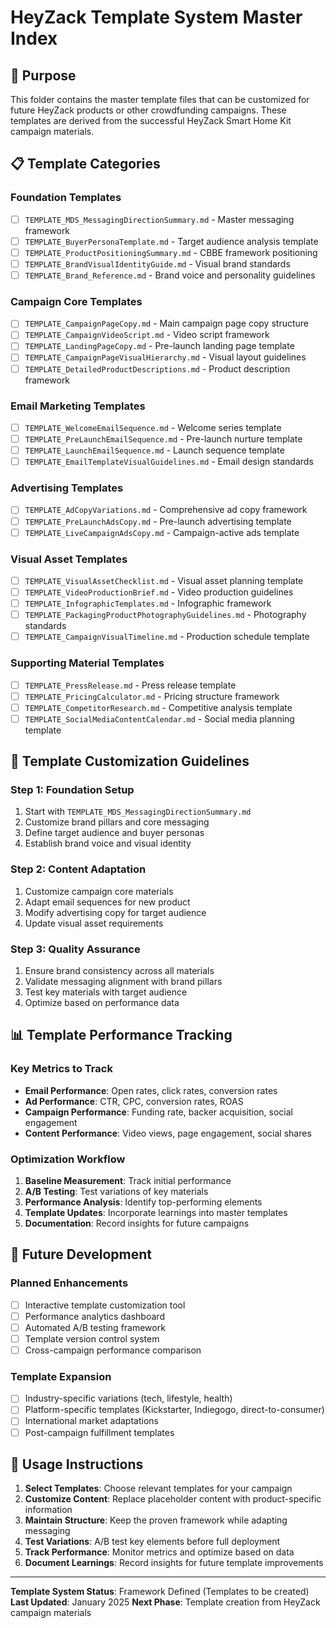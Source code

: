 # HeyZack Template System Master Index

## 🎯 Purpose
This folder contains the master template files that can be customized for future HeyZack products or other crowdfunding campaigns. These templates are derived from the successful HeyZack Smart Home Kit campaign materials.

## 📋 Template Categories

### Foundation Templates
- [ ] `TEMPLATE_MDS_MessagingDirectionSummary.md` - Master messaging framework
- [ ] `TEMPLATE_BuyerPersonaTemplate.md` - Target audience analysis template
- [ ] `TEMPLATE_ProductPositioningSummary.md` - CBBE framework positioning
- [ ] `TEMPLATE_BrandVisualIdentityGuide.md` - Visual brand standards
- [ ] `TEMPLATE_Brand_Reference.md` - Brand voice and personality guidelines

### Campaign Core Templates
- [ ] `TEMPLATE_CampaignPageCopy.md` - Main campaign page copy structure
- [ ] `TEMPLATE_CampaignVideoScript.md` - Video script framework
- [ ] `TEMPLATE_LandingPageCopy.md` - Pre-launch landing page template
- [ ] `TEMPLATE_CampaignPageVisualHierarchy.md` - Visual layout guidelines
- [ ] `TEMPLATE_DetailedProductDescriptions.md` - Product description framework

### Email Marketing Templates
- [ ] `TEMPLATE_WelcomeEmailSequence.md` - Welcome series template
- [ ] `TEMPLATE_PreLaunchEmailSequence.md` - Pre-launch nurture template
- [ ] `TEMPLATE_LaunchEmailSequence.md` - Launch sequence template
- [ ] `TEMPLATE_EmailTemplateVisualGuidelines.md` - Email design standards

### Advertising Templates
- [ ] `TEMPLATE_AdCopyVariations.md` - Comprehensive ad copy framework
- [ ] `TEMPLATE_PreLaunchAdsCopy.md` - Pre-launch advertising template
- [ ] `TEMPLATE_LiveCampaignAdsCopy.md` - Campaign-active ads template

### Visual Asset Templates
- [ ] `TEMPLATE_VisualAssetChecklist.md` - Visual asset planning template
- [ ] `TEMPLATE_VideoProductionBrief.md` - Video production guidelines
- [ ] `TEMPLATE_InfographicTemplates.md` - Infographic framework
- [ ] `TEMPLATE_PackagingProductPhotographyGuidelines.md` - Photography standards
- [ ] `TEMPLATE_CampaignVisualTimeline.md` - Production schedule template

### Supporting Material Templates
- [ ] `TEMPLATE_PressRelease.md` - Press release template
- [ ] `TEMPLATE_PricingCalculator.md` - Pricing structure framework
- [ ] `TEMPLATE_CompetitorResearch.md` - Competitive analysis template
- [ ] `TEMPLATE_SocialMediaContentCalendar.md` - Social media planning template

## 🔧 Template Customization Guidelines

### Step 1: Foundation Setup
1. Start with `TEMPLATE_MDS_MessagingDirectionSummary.md`
2. Customize brand pillars and core messaging
3. Define target audience and buyer personas
4. Establish brand voice and visual identity

### Step 2: Content Adaptation
1. Customize campaign core materials
2. Adapt email sequences for new product
3. Modify advertising copy for target audience
4. Update visual asset requirements

### Step 3: Quality Assurance
1. Ensure brand consistency across all materials
2. Validate messaging alignment with brand pillars
3. Test key materials with target audience
4. Optimize based on performance data

## 📊 Template Performance Tracking

### Key Metrics to Track
- **Email Performance**: Open rates, click rates, conversion rates
- **Ad Performance**: CTR, CPC, conversion rates, ROAS
- **Campaign Performance**: Funding rate, backer acquisition, social engagement
- **Content Performance**: Video views, page engagement, social shares

### Optimization Workflow
1. **Baseline Measurement**: Track initial performance
2. **A/B Testing**: Test variations of key materials
3. **Performance Analysis**: Identify top-performing elements
4. **Template Updates**: Incorporate learnings into master templates
5. **Documentation**: Record insights for future campaigns

## 🚀 Future Development

### Planned Enhancements
- [ ] Interactive template customization tool
- [ ] Performance analytics dashboard
- [ ] Automated A/B testing framework
- [ ] Template version control system
- [ ] Cross-campaign performance comparison

### Template Expansion
- [ ] Industry-specific variations (tech, lifestyle, health)
- [ ] Platform-specific templates (Kickstarter, Indiegogo, direct-to-consumer)
- [ ] International market adaptations
- [ ] Post-campaign fulfillment templates

## 📝 Usage Instructions

1. **Select Templates**: Choose relevant templates for your campaign
2. **Customize Content**: Replace placeholder content with product-specific information
3. **Maintain Structure**: Keep the proven framework while adapting messaging
4. **Test Variations**: A/B test key elements before full deployment
5. **Track Performance**: Monitor metrics and optimize based on data
6. **Document Learnings**: Record insights for future template improvements

---

**Template System Status**: Framework Defined (Templates to be created)
**Last Updated**: January 2025
**Next Phase**: Template creation from HeyZack campaign materials
